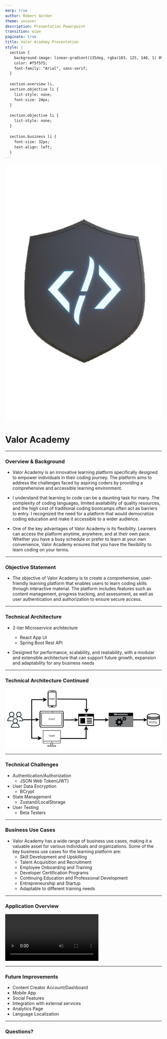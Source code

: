 ```yaml
---
marp: true
author: Robert Gordon
theme: uncover
description: Presentation Powerpoint
transition: wipe
paginate: true
title: Valor Academy Presentation
style: |
  section {
    background-image: linear-gradient(135deg, rgba(103, 125, 140, 1) 0%, rgba(172, 169, 164, 1) 100%);
    color: #f5f5f5;
    font-family: "Arial", sans-serif;
  }

  section.overview li,
  section.objective li {
    list-style: none;
    font-size: 24px;
  }

  section.objective li {
    list-style: none;
  }

  section.business li {
    font-size: 32px;
    text-align: left;
  }
---
```

<!-- _paginate: skip -->

![bg left:40% w:512 h:512](client/public/resources/valorAcademy_logo.png)

# Valor Academy

---
<!-- _class: overview -->
### Overview & Background

- Valor Academy is an innovative learning platform specifically designed to empower individuals in their coding journey. The platform aims to address the challenges faced by aspiring coders by providing a comprehensive and accessible learning environment.

- I understand that learning to code can be a daunting task for many. The complexity of coding languages, limited availability of quality resources, and the high cost of traditional coding bootcamps often act as barriers to entry. I recognized the need for a platform that would democratize coding education and make it accessible to a wider audience.

- One of the key advantages of Valor Academy is its flexibility. Learners can access the platform anytime, anywhere, and at their own pace. Whether you have a busy schedule or prefer to learn at your own convenience, Valor Academy ensures that you have the flexibility to learn coding on your terms.

---
<!-- _class: objective -->
### Objective Statement

- The objective of Valor Academy is to create a comprehensive, user-friendly learning platform that enables users to learn coding skills through interactive material. The platform includes features such as content management, progress tracking, and assessment, as well as user authentication and authorization to ensure secure access.

---
### Technical Architecture

- 2-tier Microservice architecture
  - React App UI
  - Spring Boot Rest API 

- Designed for performance, scalability, and realiability, with a modular and extensible architecture that can support future growth, expansion and adaptability for any business needs

---

### Technical Architecture Continued

![Technical Architecture w:1024 h:524](client/public/resources/ValorAcademyTechnicalArchitectureDiagram.jpg)

---
### Technical Challenges

- Authentication/Authorization
  - JSON Web Token(JWT)
- User Data Encryption
  - BCrypt
- State Management
  - Zustand/LocalStorage
- User Testing
  - Beta Testers

---
<!-- _class: business -->
### Business Use Cases

- Valor Academy has a wide range of business use cases, making it a valuable asset for various individuals and organizations. Some of the key business use cases for the learning platform are:
  - Skill Development and Upskilling
  - Talent Acquisition and Recruitment
  - Employee Onboarding and Training
  - Developer Certification Programs
  - Continuing Education and Professional Development
  - Entrepreneurship and Startup
  - Adaptable to different training needs
---

### Application Overview
<!-- TODO: Add Demo Video -->
![Valor Academy Demo](/Valor%20Academy%20Demo%20Video.mp4)

---

### Future Improvements

- Content Creator Account/Dashboard
- Mobile App
- Social Features
- Integration with external services
- Analytics Page
- Language Localization

---
<!-- _paginate: skip -->
### Questions?